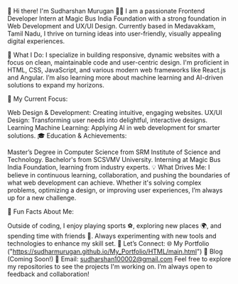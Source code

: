 👋 Hi there! I'm Sudharshan Murugan 👨‍💻
I am a passionate Frontend Developer Intern at Magic Bus India Foundation with a strong foundation in Web Development and UX/UI Design. Currently based in Medavakkam, Tamil Nadu, I thrive on turning ideas into user-friendly, visually appealing digital experiences.

💼 What I Do:
I specialize in building responsive, dynamic websites with a focus on clean, maintainable code and user-centric design. I'm proficient in HTML, CSS, JavaScript, and various modern web frameworks like React.js and Angular. I’m also learning more about machine learning and AI-driven solutions to expand my horizons.

🚀 My Current Focus:

Web Design & Development: Creating intuitive, engaging websites.
UX/UI Design: Transforming user needs into delightful, interactive designs.
Learning Machine Learning: Applying AI in web development for smarter solutions.
🎓 Education & Achievements:

Master’s Degree in Computer Science from SRM Institute of Science and Technology.
Bachelor's from SCSVMV University.
Interning at Magic Bus India Foundation, learning from industry experts.
💡 What Drives Me:
I believe in continuous learning, collaboration, and pushing the boundaries of what web development can achieve. Whether it's solving complex problems, optimizing a design, or improving user experiences, I’m always up for a new challenge.

🌟 Fun Facts About Me:

Outside of coding, I enjoy playing sports ⚽, exploring new places 🌍, and spending time with friends 🎉.
Always experimenting with new tools and technologies to enhance my skill set.
🔗 Let’s Connect: 🌐 My Portfolio ("https://sudharmurugan.github.io/My_Portfolio/HTML/main.html")
📝 Blog (Coming Soon!)
📧 Email: sudharshan100002@gmail.com
Feel free to explore my repositories to see the projects I'm working on. I’m always open to feedback and collaboration!

